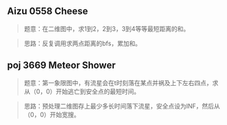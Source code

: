 ## Aizu 0558 Cheese
>题意：在二维图中，求1到2，2到3，3到4等等最短距离的和。

>思路：反复调用求两点距离的bfs，累加和。

## poj 3669 Meteor Shower 
>题意：第一象限图中，有流星会在t时刻落在某点并祸及上下左右四点，求从（0，0）开始逃亡到安全点的最短时间。

>思路：预处理二维图存上最少多长时间落下流星，安全点设为INF，然后从（0，0）开始宽搜。
